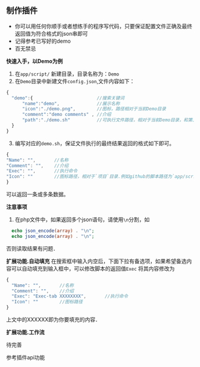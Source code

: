 制作插件
----
* 你可以用任何你顺手或者想练手的程序写代码，只要保证配置文件正确及最终返回值为符合格式的json串即可
* 记得参考已写好的demo
* 百无禁忌

**快速入手，以Demo为例**

1. 在`app/script/` 新建目录，目录名称为：`Demo`
2. 在`Demo`目录中新建文件`config.json`,文件内容如下：
  ```javascript
{
    "demo":{                        //搜索关键词
        "name":"demo",              //展示名称
        "icon":"./demo.png",        //图标，路径相对于当前Demo目录
        "comment":"demo comments" , //介绍 
        "path":"./demo.sh"          //可执行文件路径，相对于当前Demo目录，和第三步的文件名称对应
    }
}
```

3. 编写对应的`demo.sh`，保证文件执行的最终结果返回的格式如下即可。
  ```javascript
{
  "Name": "",       //名称
  "Comment": "",    //介绍
  "Exec": "",       //执行命令
  "Icon": ""        //图标路径，相对于`项目`目录.例如github的脚本路径为`app/script/github/github.sh`, 则图标路径为`../../script/github/github-icon.png`
}
````
可以返回一条或多条数据。

**注意事项**
1. 在php文件中，如果返回多个json语句，请使用`\n`分割，如
  ```php
    echo json_encode(array) . "\n";
    echo json_encode(array) . "\n";
  ```
  否则读取结果有问题．

**扩展功能.自动填充**
在搜索框中输入内空后，下面下拉有备选项，如果希望备选内容可以自动填充到输入框中，可以修改脚本的返回值`Exec`
将其内容修改为
```javascript
{
  "Name": "",       //名称
  "Comment": "",    //介绍
  "Exec": "Exec-tab XXXXXXXX",       //执行命令
  "Icon": ""        //图标路径
}
```
上文中的XXXXXX即为你要填充的内容．

**扩展功能.工作流**

待完善

参考插件api功能
